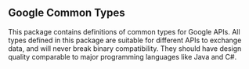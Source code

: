 ## Google Common Types

This package contains definitions of common types for Google APIs.
All types defined in this package are suitable for different APIs to
exchange data, and will never break binary compatibility. They should
have design quality comparable to major programming languages like
Java and C#.
